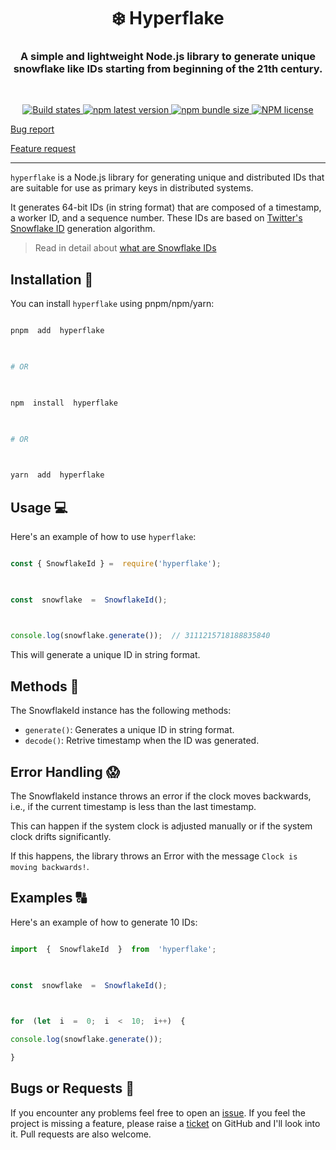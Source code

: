 
<h1  align="center"  style="border-bottom: none;">❄️ Hyperflake </h1>

<h3  align="center">A simple and lightweight Node.js library to generate unique snowflake like IDs starting from beginning of the 21th century. </h3>

<br  />

<p  align="center">

<a  href="https://github.com/BRAVO68WEB/Hyperflake/actions/workflows/test-and-release.yml">

<img  alt="Build states"  src="https://github.com/BRAVO68WEB/Hyperflake/actions/workflows/test-and-release.yml/badge.svg?branch=main">

</a>

<a  href="https://www.npmjs.com/package/hyperflake">

<img  alt="npm latest version"  src="https://img.shields.io/npm/v/hyperflake/latest.svg">

</a>

<a  href="https://www.npmjs.com/package/hyperflake">

<img  alt="npm bundle size"  src="https://img.shields.io/bundlephobia/min/hyperflake">

</a>
<a  href="https://www.npmjs.com/package/hyperflake">

<img  alt="NPM license"  src="https://img.shields.io/npm/l/hyperflake">

</a> 

<p  align="center">

<a  href="https://github.com/BRAVO68WEB/hyperflake/issues/new?template=bug_report.md">Bug report</a>

<a  href="https://github.com/BRAVO68WEB/hyperflake/issues/new?template=feature_request.md">Feature request</a>

</p>

<hr  />

  

`hyperflake` is a Node.js library for generating unique and distributed IDs that are suitable for use as primary keys in distributed systems.

  

It generates 64-bit IDs (in string format) that are composed of a timestamp, a worker ID, and a sequence number. These IDs are based on [Twitter's Snowflake ID](https://github.com/twitter-archive/snowflake/tree/snowflake-2010) generation algorithm.

  

> Read in detail about [what are Snowflake IDs](https://akashrajpurohit.com/blog/snowflake-id-generating-unique-ids-for-distributed-systems/?ref=github-desc)

  

##  Installation 🚀

  

You can install `hyperflake` using pnpm/npm/yarn:

  

```bash

pnpm  add  hyperflake

  

# OR

  

npm  install  hyperflake

  

# OR

  

yarn  add  hyperflake

```

  

##  Usage 💻

  

Here's an example of how to use `hyperflake`:

  

```javascript

const { SnowflakeId } =  require('hyperflake');

  

const  snowflake  =  SnowflakeId();

  

console.log(snowflake.generate());  // 3111215718188835840

```

  

This will generate a unique ID in string format.

##  Methods 🧮

  

The SnowflakeId instance has the following methods:

  

-  `generate()`: Generates a unique ID in string format.
-  `decode()`: Retrive timestamp when the ID was generated.

  

##  Error Handling 😱

  

The SnowflakeId instance throws an error if the clock moves backwards, i.e., if the current timestamp is less than the last timestamp.

  

This can happen if the system clock is adjusted manually or if the system clock drifts significantly.

  

If this happens, the library throws an Error with the message `Clock is moving backwards!`.

  

##  Examples 🔠

  

Here's an example of how to generate 10 IDs:

  

```javascript

import  {  SnowflakeId  }  from  'hyperflake';

  

const  snowflake  =  SnowflakeId();

  

for  (let  i  =  0;  i  <  10;  i++)  {

console.log(snowflake.generate());

}

```


##  Bugs or Requests 🐛

  

If you encounter any problems feel free to open an [issue](https://github.com/bravo68web/hyperflake/issues/new?template=bug_report.md). If you feel the project is missing a feature, please raise a [ticket](https://github.com/bravo68web/hyperflake/new?template=feature_request.md) on GitHub and I'll look into it. Pull requests are also welcome.
